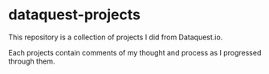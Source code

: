 # dataquest-projects

This repository is a collection of projects I did from Dataquest.io. 

Each projects contain comments of my thought and process as I progressed through them.
